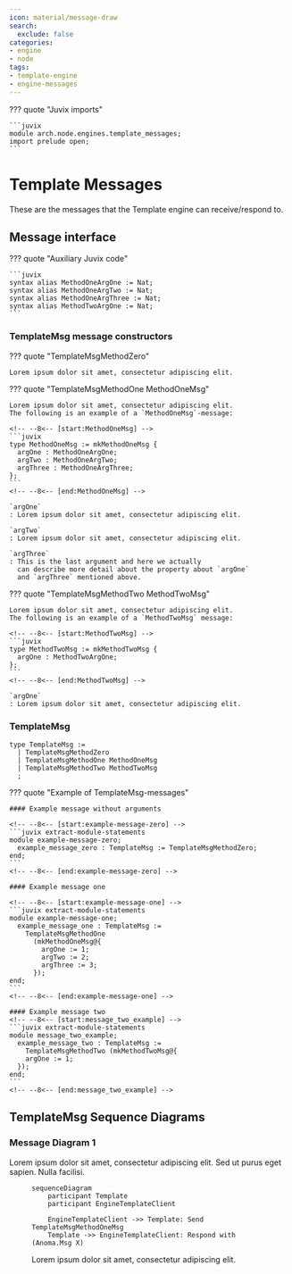 ```yaml
---
icon: material/message-draw
search:
  exclude: false
categories:
- engine
- node
tags:
- template-engine
- engine-messages
---
```


??? quote "Juvix imports"

    ```juvix
    module arch.node.engines.template_messages;
    import prelude open;
    ```

# Template Messages

These are the messages that the Template engine can receive/respond to.

## Message interface

??? quote "Auxiliary Juvix code"

    ```juvix
    syntax alias MethodOneArgOne := Nat;
    syntax alias MethodOneArgTwo := Nat;
    syntax alias MethodOneArgThree := Nat;
    syntax alias MethodTwoArgOne := Nat;
    ```

### TemplateMsg message constructors

??? quote "TemplateMsgMethodZero"

    Lorem ipsum dolor sit amet, consectetur adipiscing elit.

??? quote "TemplateMsgMethodOne MethodOneMsg"

    Lorem ipsum dolor sit amet, consectetur adipiscing elit.
    The following is an example of a `MethodOneMsg`-message:

    <!-- --8<-- [start:MethodOneMsg] -->
    ```juvix
    type MethodOneMsg := mkMethodOneMsg {
      argOne : MethodOneArgOne;
      argTwo : MethodOneArgTwo;
      argThree : MethodOneArgThree;
    };
    ```
    <!-- --8<-- [end:MethodOneMsg] -->

    `argOne`
    : Lorem ipsum dolor sit amet, consectetur adipiscing elit.

    `argTwo`
    : Lorem ipsum dolor sit amet, consectetur adipiscing elit.

    `argThree`
    : This is the last argument and here we actually
      can describe more detail about the property about `argOne`
      and `argThree` mentioned above.

??? quote "TemplateMsgMethodTwo MethodTwoMsg"

    Lorem ipsum dolor sit amet, consectetur adipiscing elit.
    The following is an example of a `MethodTwoMsg` message:

    <!-- --8<-- [start:MethodTwoMsg] -->
    ```juvix
    type MethodTwoMsg := mkMethodTwoMsg {
      argOne : MethodTwoArgOne;
    };
    ```
    <!-- --8<-- [end:MethodTwoMsg] -->

    `argOne`
    : Lorem ipsum dolor sit amet, consectetur adipiscing elit.

### TemplateMsg

<!-- --8<-- [start:TemplateMsg] -->
```juvix
type TemplateMsg :=
  | TemplateMsgMethodZero
  | TemplateMsgMethodOne MethodOneMsg
  | TemplateMsgMethodTwo MethodTwoMsg
  ;
```
<!-- --8<-- [end:TemplateMsg] -->

??? quote "Example of TemplateMsg-messages"

    #### Example message without arguments

    <!-- --8<-- [start:example-message-zero] -->
    ```juvix extract-module-statements
    module example-message-zero;
      example_message_zero : TemplateMsg := TemplateMsgMethodZero;
    end;
    ```
    <!-- --8<-- [end:example-message-zero] -->

    #### Example message one
  
    <!-- --8<-- [start:example-message-one] -->
    ```juvix extract-module-statements
    module example-message-one;
      example_message_one : TemplateMsg :=
        TemplateMsgMethodOne
          (mkMethodOneMsg@{
            argOne := 1;
            argTwo := 2;
            argThree := 3;
          });
    end;
    ```
    <!-- --8<-- [end:example-message-one] -->

    #### Example message two
    <!-- --8<-- [start:message_two_example] -->
    ```juvix extract-module-statements
    module message_two_example;
      example_message_two : TemplateMsg :=
        TemplateMsgMethodTwo (mkMethodTwoMsg@{
        argOne := 1;
      });
    end;
    ```
    <!-- --8<-- [end:message_two_example] -->


## TemplateMsg Sequence Diagrams

### Message Diagram 1

Lorem ipsum dolor sit amet, consectetur adipiscing elit. Sed ut purus eget
sapien. Nulla facilisi.

<!-- --8<-- [start:message-sequence-diagram-2] -->
<figure markdown="span">

```mermaid
sequenceDiagram
    participant Template
    participant EngineTemplateClient

    EngineTemplateClient ->> Template: Send TemplateMsgMethodOneMsg
    Template ->> EngineTemplateClient: Respond with (Anoma.Msg X)
```

<figcaption markdown="span">
Lorem ipsum dolor sit amet, consectetur adipiscing elit.
</figcaption>
</figure>
<!-- --8<-- [end:message-sequence-diagram-2] -->

